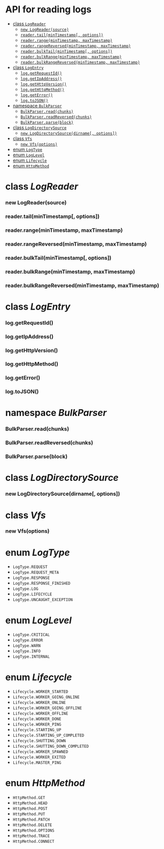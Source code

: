 # API for reading logs

- [class `LogReader`](#class-logreader)
	- [`new LogReader(source)`](#new-logreadersource)
	- [`reader.tail(minTimestamp[, options])`](#readertailmintimestamp-options)
	- [`reader.range(minTimestamp, maxTimestamp)`](#readerrangemintimestamp-maxtimestamp)
	- [`reader.rangeReversed(minTimestamp, maxTimestamp)`](#readerrangereversedmintimestamp-maxtimestamp)
	- [`reader.bulkTail(minTimestamp[, options])`](#readerbulktailmintimestamp-options)
	- [`reader.bulkRange(minTimestamp, maxTimestamp)`](#readerbulkrangemintimestamp-maxtimestamp)
	- [`reader.bulkRangeReversed(minTimestamp, maxTimestamp)`](#readerbulkrangereversedmintimestamp-maxtimestamp)
- [class `LogEntry`](#class-logentry)
	- [`log.getRequestId()`](#loggetrequestid)
	- [`log.getIpAddress()`](#loggetipaddress)
	- [`log.getHttpVersion()`](#loggethttpversion)
	- [`log.getHttpMethod()`](#loggethttpmethod)
	- [`log.getError()`](#loggeterror)
	- [`log.toJSON()`](#logtojson)
- [namespace `BulkParser`](#class-bulkparser)
	- [`BulkParser.read(chunks)`](#bulkparserreadchunks)
	- [`BulkParser.readReversed(chunks)`](#bulkparserreadreversedchunks)
	- [`BulkParser.parse(block)`](#bulkparserparseblock)
- [class `LogDirectorySource`](#class-logdirectorysource)
	- [`new LogDirectorySource(dirname[, options])`](#new-logdirectorysourcedirname-options)
- [class `Vfs`](#class-vfs)
	- [`new Vfs(options)`](#new-vfsoptions)
- [enum `LogType`](#class-logtype)
- [enum `LogLevel`](#class-loglevel)
- [enum `Lifecycle`](#class-lifecycle)
- [enum `HttpMethod`](#class-httpmethod)

# class *LogReader*

### new LogReader(source)

### reader.tail(minTimestamp[, options])

### reader.range(minTimestamp, maxTimestamp)

### reader.rangeReversed(minTimestamp, maxTimestamp)

### reader.bulkTail(minTimestamp[, options])

### reader.bulkRange(minTimestamp, maxTimestamp)

### reader.bulkRangeReversed(minTimestamp, maxTimestamp)

# class *LogEntry*

### log.getRequestId()

### log.getIpAddress()

### log.getHttpVersion()

### log.getHttpMethod()

### log.getError()

### log.toJSON()

# namespace *BulkParser*

### BulkParser.read(chunks)

### BulkParser.readReversed(chunks)

### BulkParser.parse(block)

# class *LogDirectorySource*

### new LogDirectorySource(dirname[, options])

# class *Vfs*

### new Vfs(options)

# enum *LogType*

- `LogType.REQUEST`
- `LogType.REQUEST_META`
- `LogType.RESPONSE`
- `LogType.RESPONSE_FINISHED`
- `LogType.LOG`
- `LogType.LIFECYCLE`
- `LogType.UNCAUGHT_EXCEPTION`

# enum *LogLevel*

- `LogType.CRITICAL`
- `LogType.ERROR`
- `LogType.WARN`
- `LogType.INFO`
- `LogType.INTERNAL`

# enum *Lifecycle*

- `Lifecycle.WORKER_STARTED`
- `Lifecycle.WORKER_GOING_ONLINE`
- `Lifecycle.WORKER_ONLINE`
- `Lifecycle.WORKER_GOING_OFFLINE`
- `Lifecycle.WORKER_OFFLINE`
- `Lifecycle.WORKER_DONE`
- `Lifecycle.WORKER_PING`
- `Lifecycle.STARTING_UP`
- `Lifecycle.STARTING_UP_COMPLETED`
- `Lifecycle.SHUTTING_DOWN`
- `Lifecycle.SHUTTING_DOWN_COMPLETED`
- `Lifecycle.WORKER_SPAWNED`
- `Lifecycle.WORKER_EXITED`
- `Lifecycle.MASTER_PING`

# enum *HttpMethod*

- `HttpMethod.GET`
- `HttpMethod.HEAD`
- `HttpMethod.POST`
- `HttpMethod.PUT`
- `HttpMethod.PATCH`
- `HttpMethod.DELETE`
- `HttpMethod.OPTIONS`
- `HttpMethod.TRACE`
- `HttpMethod.CONNECT`

[any]: https://developer.mozilla.org/en-US/docs/Web/JavaScript/Data_structures#Data_types
[undefined]: https://developer.mozilla.org/en-US/docs/Web/JavaScript/Data_structures#undefined_type
[null]: https://developer.mozilla.org/en-US/docs/Web/JavaScript/Data_structures#null_type
[boolean]: https://developer.mozilla.org/en-US/docs/Web/JavaScript/Data_structures#Boolean_type
[number]: https://developer.mozilla.org/en-US/docs/Web/JavaScript/Data_structures#Number_type
[string]: https://developer.mozilla.org/en-US/docs/Web/JavaScript/Data_structures#String_type
[Array]: https://developer.mozilla.org/en-US/docs/Web/JavaScript/Reference/Global_Objects/Array
[Object]: https://developer.mozilla.org/en-US/docs/Web/JavaScript/Reference/Global_Objects/Object
[Function]: https://developer.mozilla.org/en-US/docs/Web/JavaScript/Reference/Global_Objects/Function
[Error]: https://developer.mozilla.org/en-US/docs/Web/JavaScript/Reference/Global_Objects/Error
[Uint8Array]: https://developer.mozilla.org/en-US/docs/Web/JavaScript/Reference/Global_Objects/Uint8Array
[Promise]: https://developer.mozilla.org/en-US/docs/Web/JavaScript/Reference/Global_Objects/Promise
[Iterable]: https://developer.mozilla.org/en-US/docs/Web/JavaScript/Reference/Iteration_protocols#the_iterable_protocol
[AsyncIterable]: https://developer.mozilla.org/en-US/docs/Web/JavaScript/Reference/Statements/for-await...of
[Buffer]: https://nodejs.org/api/buffer.html#class-buffer
